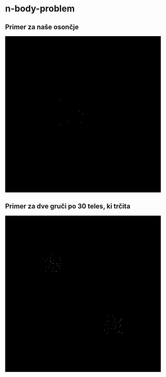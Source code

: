 # n-body-problem
## Primer za naše osončje
![gif](test2.gif)

## Primer za dve gruči po 30 teles, ki trčita
![gif](60teles.gif)
